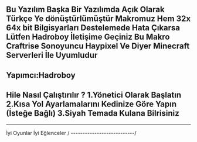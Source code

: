 Bu Yazılım Başka Bir Yazılımda Açık Olarak 
Türkçe Ye dönüştürlümüştür 
Makromuz Hem 32x 64x bit Bilgisyarları Destelemede
Hata Çıkarsa Lütfen Hadroboy
İletişime Geçiniz Bu Makro Craftrise Sonoyuncu Haypixel Ve Diyer Minecraft Serverleri İle Uyumludur
---------------------------------------------------------------------------------------------------
Yapımcı:Hadroboy
---------------------------------------------------------------
Hile Nasıl Çalıştırılır ?
1.Yönetici Olarak Başlatın
2.Kısa Yol Ayarlamalarını Kedinize Göre Yapın (İsteğe Bağlı)
3.Siyah Temada Kulana Bilrisiniz
---------------------------------------------------------------
---------------------------------------------------------------
İyi Oyunlar İyi Eğlenceler   /
---------------------------/
